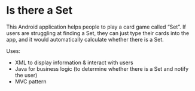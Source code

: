 # Is there a Set
This Android application helps people to play a card game called “Set”. If users are struggling at finding a Set, they can just type their cards into the app, and it would automatically calculate whether there is a Set.

Uses:
- XML to display information & interact with users
- Java for business logic (to determine whether there is a Set and notify the user)
- MVC pattern

